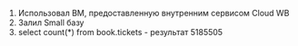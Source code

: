 1. Использовал ВМ, предоставленную внутренним сервисом Cloud WB
2. Залил Small базу
3. select count(*) from book.tickets - результат 5185505
